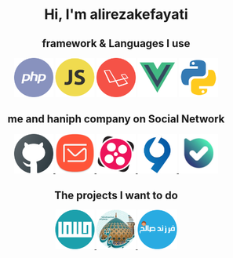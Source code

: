 <div align="center"><h1> Hi, I'm alirezakefayati </h1></div>

<h2 align="center">framework & Languages I use</h2>

<p align="center">
    <img src="php.png" alt="PHP" width="80px">
    <img src="js.png" alt="Java Script" width="80px">
    <img src="laravel.png" alt="Laravel" width="80px">
    <img src="vue.png" alt="Vue.js" width="80px">
    <img src="python.png" alt="VS Code" width="80px">
</p>

<h2 align="center">me and haniph company on Social Network</h2>

<p align="center">
    <a href="https://github.com/alirezakefayati">
        <img src="github.png" alt="GitHub" width="80px">
    </a>
    <a href="mailto:alirezakefayati@chmail.ir">
        <img src="email.png" alt="Email" width="80px">
    </a>
    <a href="https://aparat.com/alirezakefayati">
        <img src="aparat2.png" alt="Aparat" width="80px">
    </a>
    <a href="https://virgool.io/@alirezakefayati">
        <img src="virgool2.png" alt="Virgool" width="80px">
    </a>
    <a href="https://ble.ir/gomname">
        <img src="ble.png" alt="bale" width="80px">
    </a>
</p>
<h2 align="center">The projects I want to do</h2>

<p align="center">
    <a href="https://haniph.ir" target="_blank">
        <img src="haniph.png" alt="GitHub" width="80px">
    </a>
    <a href="https://mfaegh.ir" target="_blank">
        <img src="mfaegh_ir.png" alt="Email" width="80px">
    </a>
    <a href="https://farzandesaleh.ir" target="_blank">
        <img src="farzand.png" alt="Aparat" width="80px">
    </a>
</p>
